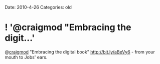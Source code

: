 Date: 2010-4-26
Categories: old

# ! '@craigmod "Embracing the digit...'

@<a href="http://twitter.com/craigmod" class="aktt_username">craigmod</a> "Embracing the digital book" <a href="http://bit.ly/aBeVy6" rel="nofollow">http://bit.ly/aBeVy6</a> - from your mouth to Jobs' ears.
